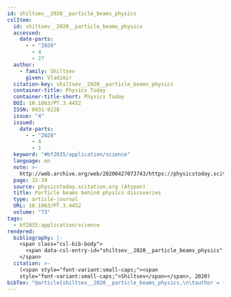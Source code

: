 ```yaml
---
id: shiltsev__2020__particle_beams_physics
cslItem:
  id: shiltsev__2020__particle_beams_physics
  accessed:
    date-parts:
      - - "2020"
        - 4
        - 27
  author:
    - family: Shiltsev
      given: Vladimir
  citation-key: shiltsev__2020__particle_beams_physics
  container-title: Physics Today
  container-title-short: Physics Today
  DOI: 10.1063/PT.3.4452
  ISSN: 0031-9228
  issue: "4"
  issued:
    date-parts:
      - - "2020"
        - 4
        - 1
  keyword: "#bf2035/application/science"
  language: en
  note: >-
    http://web.archive.org/web/20200427073743/https://physicstoday.scitation.org/doi/10.1063/PT.3.4452
  page: 32-39
  source: physicstoday.scitation.org (Atypon)
  title: Particle beams behind physics discoveries
  type: article-journal
  URL: 10.1063/PT.3.4452
  volume: "73"
tags:
  - bf2035:application/science
rendered:
  bibliography: |-
    <span class="csl-bib-body">
      <span data-csl-entry-id="shiltsev__2020__particle_beams_physics" class="csl-entry"><span class='author-bib'>Shiltsev</span>. <span class='date-bib'>(2020)</span>. <span class='title'><b>Particle beams behind physics discoveries</b></span>. <i>Physics Today</i>, <i>73</i>(4), 32–39. <span class='URL'><a href='https://doi.org/10.1063/PT.3.4452'>LINK</a></span></span>
    </span>
  citation: >-
    (<span style="font-variant:small-caps;"><span
    style="font-variant:small-caps;">Shiltsev</span></span>, 2020)
bibTex: "@article{shiltsev__2020__particle_beams_physics,\n\tauthor = {Shiltsev, Vladimir},\n\tjournal = {Physics Today},\n\tdoi = {10.1063/PT.3.4452},\n\tissn = {0031-9228},\n\tnumber = {4},\n\tyear = {2020},\n\tmonth = {apr 1},\n\tnote = {http://web.archive.org/web/20200427073743/https://physicstoday.scitation.org/doi/10.1063/PT.3.4452},\n\tpages = {32--39},\n\ttitle = {Particle beams behind physics discoveries},\n\turl = {10.1063/PT.3.4452},\n\thowpublished = {10.1063/PT.3.4452},\n\tvolume = {73},\n}\n\n"
---
```

